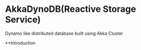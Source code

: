 AkkaDynoDB(Reactive Storage Service)
==================================================================================================

Dynamo like distributed database built using Akka Cluster

**Introduction

